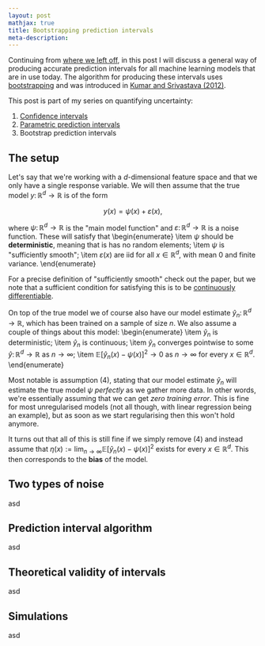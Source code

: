 ```yaml
---
layout: post
mathjax: true
title: Bootstrapping prediction intervals
meta-description: 
---
```


Continuing from [where we left off](https://saattrupdan.github.io/2020-02-26-parametric-prediction/), in this post I will discuss a general way of producing accurate prediction intervals for all machine learning models that are in use today. The algorithm for producing these intervals uses [bootstrapping](https://en.wikipedia.org/wiki/Bootstrapping_%28statistics%29) and was introduced in [Kumar and Srivastava (2012)](https://ntrs.nasa.gov/search.jsp?R=20130014367).

This post is part of my series on quantifying uncertainty:
  1. [Confidence intervals](https://saattrupdan.github.io/2020-02-20-confidence/)
  2. [Parametric prediction intervals](https://saattrupdan.github.io/2020-02-26-parametric-prediction/)
  3. Bootstrap prediction intervals


## The setup
Let's say that we're working with a $d$-dimensional feature space and that we only have a single response variable. We will then assume that the true model $y\colon\mathbb R^d\to\mathbb R$ is of the form

$$ y(x) = \psi(x) + \varepsilon(x), $$

where $\psi\colon\mathbb R^d\to\mathbb R$ is the "main model function" and $\varepsilon\colon\mathbb R^d\to\mathbb R$ is a noise function. These will satisfy that
\begin{enumerate}
  \item $\psi$ should be **deterministic**, meaning that is has no random elements;
  \item $\psi$ is "sufficiently smooth";
  \item $\varepsilon(x)$ are iid for all $x\in\mathbb R^d$, with mean $0$ and finite variance.
\end{enumerate}

For a precise definition of "sufficiently smooth" check out the paper, but we note that a sufficient condition for satisfying this is to be [continuously differentiable](https://en.wikipedia.org/wiki/Differentiable_function#Differentiability_classes).

On top of the true model we of course also have our model estimate $\hat y_n\colon\mathbb R^d\to\mathbb R$, which has been trained on a sample of size $n$. We also assume a couple of things about this model:
\begin{enumerate}
  \item $\hat y_n$ is deterministic;
  \item $\hat y_n$ is continuous;
  \item $\hat y_n$ converges pointwise to some $\hat y\colon\mathbb R^d\to\mathbb R$ as $n\to\infty$;
  \item $\mathbb E[\hat y_n(x)-\psi(x)]^2\to 0$ as $n\to\infty$ for every $x\in\mathbb R^d$.
\end{enumerate}

Most notable is assumption $(4)$, stating that our model estimate $\hat y_n$ will estimate the true model $\psi$ *perfectly* as we gather more data. In other words, we're essentially assuming that we can get *zero training error*. This is fine for most unregularised models (not all though, with linear regression being an example), but as soon as we start regularising then this won't hold anymore.

It turns out that all of this is still fine if we simply remove $(4)$ and instead assume that $\eta(x):=\lim_{n\to\infty}\mathbb E[\hat y_n(x)-\psi(x)]^2$ exists for every $x\in\mathbb R^d$. This then corresponds to the **bias** of the model.

## Two types of noise
asd

## Prediction interval algorithm
asd

## Theoretical validity of intervals
asd

## Simulations
asd
